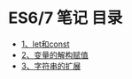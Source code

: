 # ES6/7 笔记 目录
- [1、let和const](./1、let和const/let和const.md)
- [2、变量的解构赋值](./2、变量的解构赋值/变量的解构赋值.md)
- [3、字符串的扩展](./3、字符串的扩展/3、字符串的扩展.md#5、模板字符串)
